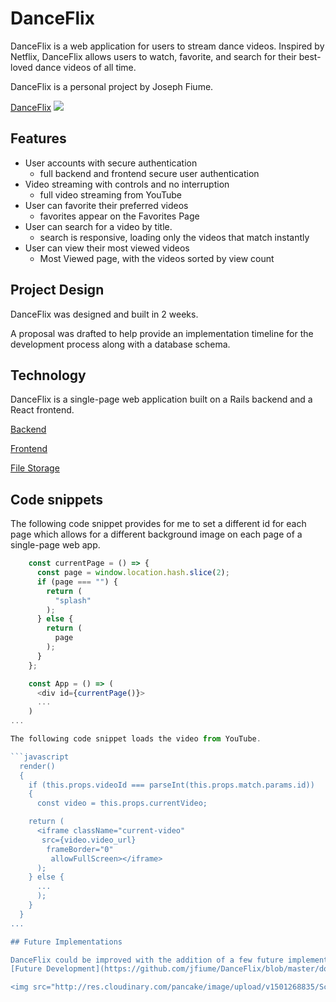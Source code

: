 # DanceFlix

DanceFlix is a web application for users to stream dance videos. Inspired by Netflix, DanceFlix allows users to watch, favorite,  and search for their best-loved dance videos of all time.

DanceFlix is a personal project by Joseph Fiume.

[DanceFlix](https://danceflix.herokuapp.com/)
<img src="http://res.cloudinary.com/pancake/image/upload/v1501268835/Screen_Shot_2017-07-28_at_11.28.37_AM_p6ofmv.png">

## Features

- User accounts with secure authentication
  - full backend and frontend secure user authentication
- Video streaming with controls and no interruption
  - full video streaming from YouTube
- User can favorite their preferred videos
  - favorites appear on the Favorites Page
- User can search for a video by title.
  - search is responsive, loading only the videos that match instantly
- User can view their most viewed videos
  - Most Viewed page, with the videos sorted by view count


## Project Design

DanceFlix was designed and built in 2 weeks.

A proposal was drafted to help provide an implementation timeline for the development process along with a database schema.

## Technology

DanceFlix is a single-page web application built on a Rails backend and a React frontend.

[Backend](https://github.com/jfiume/DanceFlix/blob/master/docs/backend.md)

[Frontend](https://github.com/jfiume/DanceFlix/blob/master/docs/frontend.md)

[File Storage](https://github.com/jfiume/DanceFlix/blob/master/docs/file_storage.md)

## Code snippets
The following code snippet provides for me to set a different id for each page which allows for a different background image on each page of a single-page web app.

```javascript
    const currentPage = () => {
      const page = window.location.hash.slice(2);
      if (page === "") {
        return (
          "splash"
        );
      } else {
        return (
          page
        );
      }
    };

    const App = () => (
      <div id={currentPage()}>
      ...
    )
...

The following code snippet loads the video from YouTube.

```javascript
  render()
  {
    if (this.props.videoId === parseInt(this.props.match.params.id))
    {
      const video = this.props.currentVideo;

    return (
      <iframe className="current-video"
       src={video.video_url}
        frameBorder="0"
         allowFullScreen></iframe>
      );
    } else {
      ...
      );
    }
  }
...

## Future Implementations

DanceFlix could be improved with the addition of a few future implementations.
[Future Development](https://github.com/jfiume/DanceFlix/blob/master/docs/future.md)

<img src="http://res.cloudinary.com/pancake/image/upload/v1501268835/Screen_Shot_2017-07-28_at_11.29.06_AM_x486qb.png">
